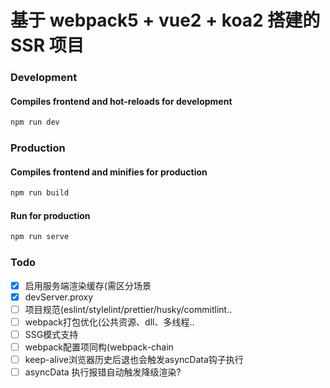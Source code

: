 # 基于 webpack5 + vue2 + koa2 搭建的 SSR 项目

### Development

#### Compiles frontend and hot-reloads for development
```sh
npm run dev
```

### Production

#### Compiles frontend and minifies for production
```sh
npm run build
```

#### Run for production

```sh
npm run serve
```

### Todo
- [x] 启用服务端渲染缓存(需区分场景
- [x] devServer.proxy
- [ ] 项目规范(eslint/stylelint/prettier/husky/commitlint..
- [ ] webpack打包优化(公共资源、dll、多线程..
- [ ] SSG模式支持
- [ ] webpack配置项同构(webpack-chain
- [ ] keep-alive浏览器历史后退也会触发asyncData钩子执行
- [ ] asyncData 执行报错自动触发降级渲染?
